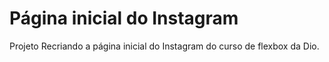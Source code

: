 # Página inicial do Instagram
 Projeto Recriando a página inicial do Instagram do curso de flexbox da Dio.
